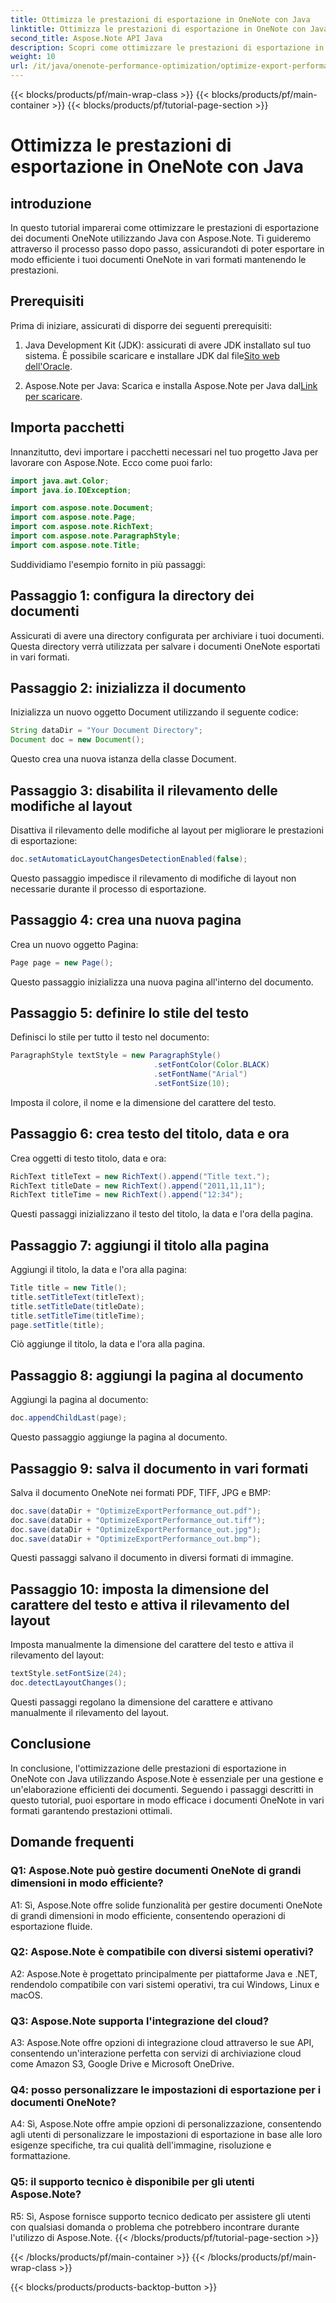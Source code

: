 ```yaml
---
title: Ottimizza le prestazioni di esportazione in OneNote con Java
linktitle: Ottimizza le prestazioni di esportazione in OneNote con Java
second_title: Aspose.Note API Java
description: Scopri come ottimizzare le prestazioni di esportazione in OneNote utilizzando Java con Aspose.Note. Esporta in modo efficiente i documenti in vari formati con una guida passo passo.
weight: 10
url: /it/java/onenote-performance-optimization/optimize-export-performance/
---
```


{{< blocks/products/pf/main-wrap-class >}}
{{< blocks/products/pf/main-container >}}
{{< blocks/products/pf/tutorial-page-section >}}

# Ottimizza le prestazioni di esportazione in OneNote con Java

## introduzione

In questo tutorial imparerai come ottimizzare le prestazioni di esportazione dei documenti OneNote utilizzando Java con Aspose.Note. Ti guideremo attraverso il processo passo dopo passo, assicurandoti di poter esportare in modo efficiente i tuoi documenti OneNote in vari formati mantenendo le prestazioni.

## Prerequisiti

Prima di iniziare, assicurati di disporre dei seguenti prerequisiti:

1.  Java Development Kit (JDK): assicurati di avere JDK installato sul tuo sistema. È possibile scaricare e installare JDK dal file[Sito web dell'Oracle](https://www.oracle.com/java/technologies/javase-jdk11-downloads.html).
   
2. Aspose.Note per Java: Scarica e installa Aspose.Note per Java dal[Link per scaricare](https://releases.aspose.com/note/java/).

## Importa pacchetti

Innanzitutto, devi importare i pacchetti necessari nel tuo progetto Java per lavorare con Aspose.Note. Ecco come puoi farlo:

```java
import java.awt.Color;
import java.io.IOException;

import com.aspose.note.Document;
import com.aspose.note.Page;
import com.aspose.note.RichText;
import com.aspose.note.ParagraphStyle;
import com.aspose.note.Title;
```

Suddividiamo l'esempio fornito in più passaggi:

## Passaggio 1: configura la directory dei documenti

Assicurati di avere una directory configurata per archiviare i tuoi documenti. Questa directory verrà utilizzata per salvare i documenti OneNote esportati in vari formati.

## Passaggio 2: inizializza il documento

Inizializza un nuovo oggetto Document utilizzando il seguente codice:

```java
String dataDir = "Your Document Directory";
Document doc = new Document();
```

Questo crea una nuova istanza della classe Document.

## Passaggio 3: disabilita il rilevamento delle modifiche al layout

Disattiva il rilevamento delle modifiche al layout per migliorare le prestazioni di esportazione:

```java
doc.setAutomaticLayoutChangesDetectionEnabled(false);
```

Questo passaggio impedisce il rilevamento di modifiche di layout non necessarie durante il processo di esportazione.

## Passaggio 4: crea una nuova pagina

Crea un nuovo oggetto Pagina:

```java
Page page = new Page();
```

Questo passaggio inizializza una nuova pagina all'interno del documento.

## Passaggio 5: definire lo stile del testo

Definisci lo stile per tutto il testo nel documento:

```java
ParagraphStyle textStyle = new ParagraphStyle()
                                .setFontColor(Color.BLACK)
                                .setFontName("Arial")
                                .setFontSize(10);
```

Imposta il colore, il nome e la dimensione del carattere del testo.

## Passaggio 6: crea testo del titolo, data e ora

Crea oggetti di testo titolo, data e ora:

```java
RichText titleText = new RichText().append("Title text.");
RichText titleDate = new RichText().append("2011,11,11");
RichText titleTime = new RichText().append("12:34");
```

Questi passaggi inizializzano il testo del titolo, la data e l'ora della pagina.

## Passaggio 7: aggiungi il titolo alla pagina

Aggiungi il titolo, la data e l'ora alla pagina:

```java
Title title = new Title();
title.setTitleText(titleText);
title.setTitleDate(titleDate);
title.setTitleTime(titleTime);
page.setTitle(title);
```

Ciò aggiunge il titolo, la data e l'ora alla pagina.

## Passaggio 8: aggiungi la pagina al documento

Aggiungi la pagina al documento:

```java
doc.appendChildLast(page);
```

Questo passaggio aggiunge la pagina al documento.

## Passaggio 9: salva il documento in vari formati

Salva il documento OneNote nei formati PDF, TIFF, JPG e BMP:

```java
doc.save(dataDir + "OptimizeExportPerformance_out.pdf");
doc.save(dataDir + "OptimizeExportPerformance_out.tiff");
doc.save(dataDir + "OptimizeExportPerformance_out.jpg");
doc.save(dataDir + "OptimizeExportPerformance_out.bmp");
```

Questi passaggi salvano il documento in diversi formati di immagine.

## Passaggio 10: imposta la dimensione del carattere del testo e attiva il rilevamento del layout

Imposta manualmente la dimensione del carattere del testo e attiva il rilevamento del layout:

```java
textStyle.setFontSize(24);
doc.detectLayoutChanges();
```

Questi passaggi regolano la dimensione del carattere e attivano manualmente il rilevamento del layout.

## Conclusione

In conclusione, l'ottimizzazione delle prestazioni di esportazione in OneNote con Java utilizzando Aspose.Note è essenziale per una gestione e un'elaborazione efficienti dei documenti. Seguendo i passaggi descritti in questo tutorial, puoi esportare in modo efficace i documenti OneNote in vari formati garantendo prestazioni ottimali.

## Domande frequenti

### Q1: Aspose.Note può gestire documenti OneNote di grandi dimensioni in modo efficiente?

A1: Sì, Aspose.Note offre solide funzionalità per gestire documenti OneNote di grandi dimensioni in modo efficiente, consentendo operazioni di esportazione fluide.
   
### Q2: Aspose.Note è compatibile con diversi sistemi operativi?

A2: Aspose.Note è progettato principalmente per piattaforme Java e .NET, rendendolo compatibile con vari sistemi operativi, tra cui Windows, Linux e macOS.
   
### Q3: Aspose.Note supporta l'integrazione del cloud?

A3: Aspose.Note offre opzioni di integrazione cloud attraverso le sue API, consentendo un'interazione perfetta con servizi di archiviazione cloud come Amazon S3, Google Drive e Microsoft OneDrive.
   
### Q4: posso personalizzare le impostazioni di esportazione per i documenti OneNote?

A4: Sì, Aspose.Note offre ampie opzioni di personalizzazione, consentendo agli utenti di personalizzare le impostazioni di esportazione in base alle loro esigenze specifiche, tra cui qualità dell'immagine, risoluzione e formattazione.
   
### Q5: il supporto tecnico è disponibile per gli utenti Aspose.Note?

R5: Sì, Aspose fornisce supporto tecnico dedicato per assistere gli utenti con qualsiasi domanda o problema che potrebbero incontrare durante l'utilizzo di Aspose.Note.
{{< /blocks/products/pf/tutorial-page-section >}}

{{< /blocks/products/pf/main-container >}}
{{< /blocks/products/pf/main-wrap-class >}}

{{< blocks/products/products-backtop-button >}}
